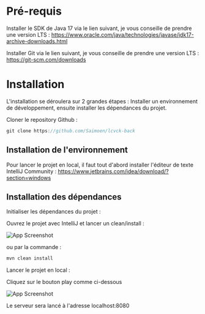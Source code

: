 
# Pré-requis

Installer le SDK de Java 17 via le lien suivant, je vous conseille de prendre une version LTS :
https://www.oracle.com/java/technologies/javase/jdk17-archive-downloads.html

Installer Git via le lien suivant, je vous conseille de prendre une version LTS :  
https://git-scm.com/downloads

# Installation
L'installation se déroulera sur 2 grandes étapes : 
Installer un environnement de développement, ensuite installer les dépendances du projet.

Cloner le repository Github :

```javascript
git clone https://github.com/Saimoen/lcvck-back
```

## Installation de l'environnement

Pour lancer le projet en local, il faut tout d'abord installer l'éditeur de texte IntelliJ Community :
https://www.jetbrains.com/idea/download/?section=windows

## Installation des dépendances

Initialiser les dépendances du projet : 

Ouvrez le projet avec IntelliJ et lancer un clean/install :

![App Screenshot](https://pbs.twimg.com/media/GaKRjxaa8AAjHt2?format=png&name=900x900)

ou par la commande :

```javascript
mvn clean install
```


Lancer le projet en local :

Cliquez sur le bouton play comme ci-dessous

![App Screenshot](https://pbs.twimg.com/media/GaKSkKSaIAAZKZ-?format=png&name=small)

Le serveur sera lancé à l'adresse localhost:8080

